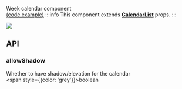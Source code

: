 Week calendar component  
[(code example)](https://github.com/wix/react-native-calendars/blob/master/example/src/screens/expandableCalendar.tsx)
:::info
This component extends **[CalendarList](https://github.com/wix/react-native-calendars/blob/master/src/calendar-list/index.tsx)** props.
:::
<div style={{display: 'flex', flexDirection: 'row', overflowX: 'auto', maxHeight: '500px', alignItems: 'center'}}><img style={{maxHeight: '420px'}} src={'https://github.com/wix/react-native-calendars/blob/master/demo/assets/week-calendar.gif?raw=true'}/>

</div>

## API
### allowShadow
Whether to have shadow/elevation for the calendar  
<span style={{color: 'grey'}}>boolean</span>

